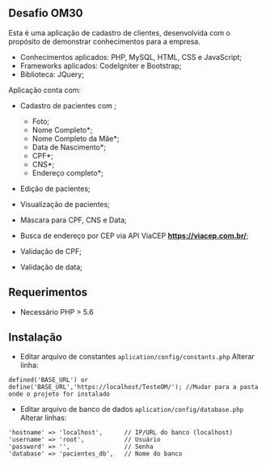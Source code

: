 ## Desafio OM30


Esta é uma aplicação de cadastro de clientes, desenvolvida com o propósito de demonstrar conhecimentos para a empresa.
* Conhecimentos aplicados: PHP, MySQL, HTML, CSS e JavaScript;
* Frameworks aplicados: CodeIgniter e Bootstrap;
* Biblioteca: JQuery;

Aplicação conta com:
* Cadastro de pacientes com ;
	* Foto;
    * Nome Completo*;
    * Nome Completo da Mãe*;
    * Data de Nascimento*;
    * CPF*;
    * CNS*;
    * Endereço completo*;

* Edição de pacientes;
* Visualização de pacientes;

* Máscara para CPF, CNS e Data;
* Busca de endereço por CEP via API ViaCEP **https://viacep.com.br/**;
* Validação de CPF;
* Validação de data;


## Requerimentos

* Necessário PHP > 5.6



## Instalação

* Editar arquivo de constantes ``` aplication/config/constants.php ```
Alterar linha:

```
defined('BASE_URL') or define('BASE_URL','https://localhost/TesteOM/'); //Mudar para a pasta onde o projeto for instalado
```

* Editar arquivo de banco de dados ``` aplication/config/database.php ```
Alterar linhas:
```
'hostname' => 'localhost',      // IP/URL do banco (localhost)
'username' => 'root',           // Usuário
'password' => '',               // Senha
'database' => 'pacientes_db',   // Nome do banco
```

